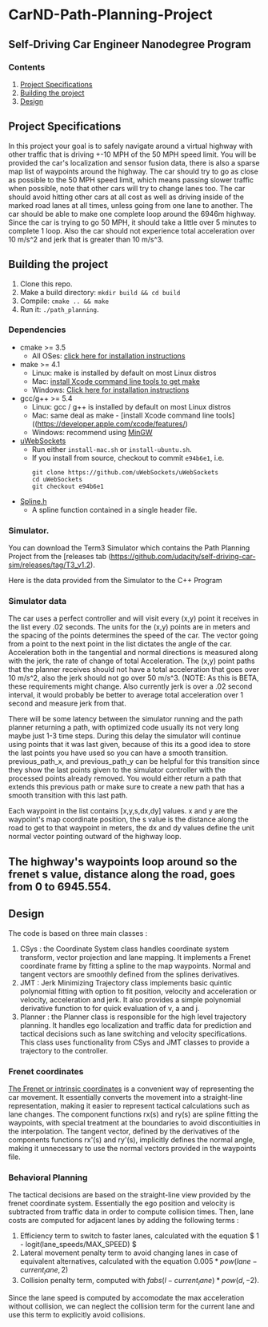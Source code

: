 # CarND-Path-Planning-Project
Self-Driving Car Engineer Nanodegree Program
---
### Contents

1. [Project Specifications](#project-specifications)
1. [Building the project](#build)
1. [Design](#design)

## Project Specifications
In this project your goal is to safely navigate around a virtual highway with other traffic that is driving +-10 MPH of the 50 MPH speed limit. You will be provided the car's localization and sensor fusion data, there is also a sparse map list of waypoints around the highway. The car should try to go as close as possible to the 50 MPH speed limit, which means passing slower traffic when possible, note that other cars will try to change lanes too. The car should avoid hitting other cars at all cost as well as driving inside of the marked road lanes at all times, unless going from one lane to another. The car should be able to make one complete loop around the 6946m highway. Since the car is trying to go 50 MPH, it should take a little over 5 minutes to complete 1 loop. Also the car should not experience total acceleration over 10 m/s^2 and jerk that is greater than 10 m/s^3.

##  Building the project

1. Clone this repo.
2. Make a build directory: `mkdir build && cd build`
3. Compile: `cmake .. && make`
4. Run it: `./path_planning`.

### Dependencies

* cmake >= 3.5
  * All OSes: [click here for installation instructions](https://cmake.org/install/)
* make >= 4.1
  * Linux: make is installed by default on most Linux distros
  * Mac: [install Xcode command line tools to get make](https://developer.apple.com/xcode/features/)
  * Windows: [Click here for installation instructions](http://gnuwin32.sourceforge.net/packages/make.htm)
* gcc/g++ >= 5.4
  * Linux: gcc / g++ is installed by default on most Linux distros
  * Mac: same deal as make - [install Xcode command line tools]((https://developer.apple.com/xcode/features/)
  * Windows: recommend using [MinGW](http://www.mingw.org/)
* [uWebSockets](https://github.com/uWebSockets/uWebSockets)
  * Run either `install-mac.sh` or `install-ubuntu.sh`.
  * If you install from source, checkout to commit `e94b6e1`, i.e.
    ```
    git clone https://github.com/uWebSockets/uWebSockets 
    cd uWebSockets
    git checkout e94b6e1
    ```
* [Spline.h](http://kluge.in-chemnitz.de/opensource/spline/)
  * A spline function contained in a single header file.

### Simulator.
You can download the Term3 Simulator which contains the Path Planning Project from the [releases tab (https://github.com/udacity/self-driving-car-sim/releases/tag/T3_v1.2).

Here is the data provided from the Simulator to the C++ Program

### Simulator data

The car uses a perfect controller and will visit every (x,y) point it receives in the list every .02 seconds. The units for the (x,y) points are in meters and the spacing of the points determines the speed of the car. The vector going from a point to the next point in the list dictates the angle of the car. Acceleration both in the tangential and normal directions is measured along with the jerk, the rate of change of total Acceleration. The (x,y) point paths that the planner receives should not have a total acceleration that goes over 10 m/s^2, also the jerk should not go over 50 m/s^3. (NOTE: As this is BETA, these requirements might change. Also currently jerk is over a .02 second interval, it would probably be better to average total acceleration over 1 second and measure jerk from that.

There will be some latency between the simulator running and the path planner returning a path, with optimized code usually its not very long maybe just 1-3 time steps. During this delay the simulator will continue using points that it was last given, because of this its a good idea to store the last points you have used so you can have a smooth transition. previous_path_x, and previous_path_y can be helpful for this transition since they show the last points given to the simulator controller with the processed points already removed. You would either return a path that extends this previous path or make sure to create a new path that has a smooth transition with this last path.

Each waypoint in the list contains  [x,y,s,dx,dy] values. x and y are the waypoint's map coordinate position, the s value is the distance along the road to get to that waypoint in meters, the dx and dy values define the unit normal vector pointing outward of the highway loop.

The highway's waypoints loop around so the frenet s value, distance along the road, goes from 0 to 6945.554.
---

## Design

The code is based on three main classes : 
1. CSys : the Coordinate System class handles coordinate system transform, vector projection and lane mapping. It implements a Frenet coordinate frame by fitting a spline to the map waypoints. Normal and tangent vectors are smoothly defined from the splines derivatives.
1. JMT : Jerk Minimizing Trajectory class implements basic quintic polynomial fitting with option to fit position, velocity and acceleration or velocity, acceleration and jerk. It also provides a simple polynomial derivative function to for quick evaluation of v, a and j.
1. Planner : the Planner class is responsible for the high level trajectory planning. It handles ego localization and traffic data for prediction and tactical decisions such as lane switching and velocity specifications. This class uses functionality from CSys and JMT classes to provide a trajectory to the controller.

###  Frenet coordinates
[The Frenet or intrinsic coordinates](https://en.wikipedia.org/wiki/Frenet%E2%80%93Serret_formulas) is a convenient way of representing the car movement. It essentially converts the movement into a straight-line representation,  making it easier to represent tactical calculations such as lane changes.
The component functions rx(s) and ry(s) are spline fitting the waypoints, with special treatment at the boundaries to avoid discontiuities in the interpolation. The tangent vector, defined by the derivatives of the components functions rx'(s) and ry'(s), implicitly defines the normal angle, making it unnecessary to use the normal vectors provided in the waypoints file.

###  Behavioral Planning
The tactical decisions are based on the straight-line view provided by the frenet coordinate system. Essentially the ego position and velocity is subtracted from traffic data in order to compute collision times. Then, lane costs are computed for adjacent lanes by adding the following terms :
1. Efficiency term to switch to faster lanes, calculated with the equation $ 1 - logit(lane_speeds/MAX_SPEED) $
2. Lateral movement penalty term to avoid changing lanes in case of equivalent alternatives, calculated with the equation  $0.005*pow(lane - current_lane, 2)$
3. Collision penalty term, computed with $fabs(l - current_lane)*pow(d, -2)$. 

Since the lane speed is computed by accomodate the max acceleration without collision, we can neglect the collision term for the current lane and use this term to explicitly avoid collisions.